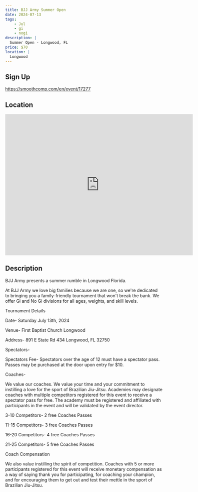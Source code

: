 ```yaml
---
title: BJJ Army Summer Open
date: 2024-07-13
tags:
    - Jul
    - gi 
    - nogi 
description: |
  Summer Open - Longwood, FL
price: $70
location: |
  Longwood
---
```

## Sign Up
https://smoothcomp.com/en/event/17277

## Location
<iframe src="https://www.google.com/maps/embed?pb=!1m18!1m12!1m3!1d12345.6789!2d-81.3313465!3d28.6983828!2m3!1f0!2f0!3f0!3m2!1i1024!2i768!4f13.1!3m3!1m2!1s0x0%3A0x0!2z28.6983828!5e0!3m2!1sen!2sus!4v1234567890" width="600" height="450" style="border:0;" allowfullscreen="" loading="lazy"></iframe>

## Description
BJJ Army presents a summer rumble in Longwood Florida.


At BJJ Army we love big families because we are one, so we're dedicated to bringing you a family-friendly tournament that won't break the bank. We offer Gi and No Gi divisions for all ages, weights, and skill levels. 


Tournament Details


Date- Saturday July 13th, 2024


Venue- First Baptist Church Longwood


Address- 891 E State Rd 434 Longwood, FL 32750


Spectators-


Spectators Fee- Spectators over the age of 12 must have a spectator pass. Passes may be purchased at the door upon entry for $10.


Coaches-


We value our coaches. We value your time and your commitment to instilling a love for the sport of Brazilian Jiu-Jitsu. Academies may designate coaches with multiple competitors registered for this event to receive a spectator pass for free. The academy must be registered and affiliated with participants in the event and will be validated by the event director. 



3-10 Competitors- 2 free Coaches Passes


11-15 Competitors- 3 free Coaches Passes


16-20 Competitors- 4 free Coaches Passes


21-25 Competitors- 5 free Coaches Passes



Coach Compensation


We also value instilling the spirit of competition. Coaches with 5 or more participants registered for this event will receive monetary compensation as a way of saying thank you for participating, for coaching your champion, and for encouraging them to get out and test their mettle in the sport of Brazilian Jiu-Jitsu.